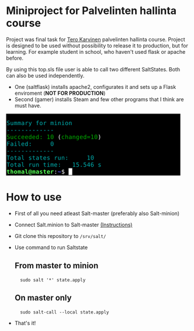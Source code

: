# Miniproject for Palvelinten hallinta course
Project was final task for [Tero Karvinen](https://terokarvinen.com) palvelinten hallinta course.
Project is designed to be used without possibility to release it to production, but for learning.
For example student in school, who haven't used flask or apache before.

By using this top.sls file user is able to call two different SaltStates. Both can also be used independently.
- One (saltflask) installs apache2, configurates it and sets up a Flask enviroment (__NOT FOR PRODUCTION__)
- Second (gamer) installs Steam and few other programs that I think are must have.

![Image](/screenshots/top.png)

# How to use

- First of all you need atleast Salt-master (preferably also Salt-minion)
- Connect Salt.minion to Salt-master [(Instructions)](https://tuomaslintula.wordpress.com/2021/11/04/tehtava-h2-2/)
- Git clone this repository to `/srv/salt/`
- Use command to run Saltstate

	## From master to minion
		sudo salt '*' state.apply
	
	## On master only
		sudo salt-call --local state.apply

- That's it!
